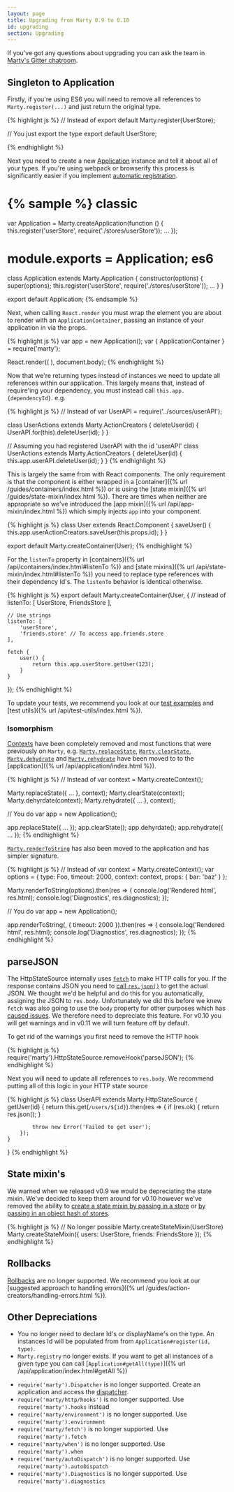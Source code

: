 ```yaml
---
layout: page
title: Upgrading from Marty 0.9 to 0.10
id: upgrading
section: Upgrading
---
```


If you've got any questions about upgrading you can ask the team in [Marty's Gitter chatroom](https://gitter.im/martyjs/marty).

<h2 id="singleton">Singleton to Application</h2>

Firstly, if you're using ES6 you will need to remove all references to ``Marty.register(...)`` and just return the original type.

{% highlight js %}
// Instead of
export default Marty.register(UserStore);

// You just export the type
export default UserStore;

{% endhighlight %}

Next you need to create a new <a href="{% url /guides/application/index.html %}">Application</a> instance and tell it about all of your types. If you're using webpack or browserify this process is significantly easier if you implement <a href="{% url /guides/application/automatic-registration.html %}">automatic registration</a>.

{% sample %}
classic
=======
var Application = Marty.createApplication(function () {
    this.register('userStore', require('./stores/userStore'));
    ...
});

module.exports = Application;
es6
===
class Application extends Marty.Application {
    constructor(options) {
        super(options);
        this.register('userStore', require('./stores/userStore'));
        ...
    }
}

export default Application;
{% endsample %}

Next, when calling `React.render` you must wrap the element you are about to render with an `ApplicationContainer`, passing an instance of your application in via the props.

{% highlight js %}
var app = new Application();
var { ApplicationContainer }  = require('marty');

React.render((
    <ApplicationContainer app={app}>
        <User id={123} />
    </ApplicationContainer>
), document.body);
{% endhighlight %}

Now that we're returning types instead of instances we need to update all references within our application. This largely means that, instead of require'ing your dependency, you must instead call `this.app.{dependencyId}`. e.g.

{% highlight js %}
// Instead of
var UserAPI = require('../sources/userAPI');

class UserActions extends Marty.ActionCreators {
    deleteUser(id) {
        UserAPI.for(this).deleteUser(id);
    }
}

// Assuming you had registered UserAPI with the id 'userAPI'
class UserActions extends Marty.ActionCreators {
    deleteUser(id) {
        this.app.userAPI.deleteUser(id);
    }
}
{% endhighlight %}

This is largely the same from with React components. The only requirement is that the component is either wrapped in a [container]({% url /guides/containers/index.html %}) or is using the [state mixin]({% url /guides/state-mixin/index.html %}). There are times when neither are appropriate so we've introduced the [app mixin]({% url /api/app-mixin/index.html %}) which simply injects `app` into your component.

{% highlight js %}
class User extends React.Component {
    saveUser() {
        this.app.userActionCreators.saveUser(this.props.id);
    }
}

export default Marty.createContainer(User);
{% endhighlight %}

For the `listenTo` property in [containers]({% url /api/containers/index.html#listenTo %}) and [state mixins]({% url /api/state-mixin/index.html#listenTo %}) you need to replace type references with their dependency Id's. The `listenTo` behavior is identical otherwise.

{% highlight js %}
export default Marty.createContainer(User, {
    // instead of
    listenTo: [
        UserStore,
        FriendsStore
    ],

    // Use strings
    listenTo: [
        'userStore',
        'friends.store' // To access app.friends.store
    ],

    fetch {
        user() {
            return this.app.userStore.getUser(123);
        }
    }
});
{% endhighlight %}

To update your tests, we recommend you look at our [test examples](https://github.com/martyjs/marty-test-examples) and [test utils]({% url /api/test-utils/index.html %}).

<h3 id="isomorphism">Isomorphism</h3>

[Contexts](http://martyjs.org/v/0.9.16/api/context/index.html) have been completely removed and most functions that were previously on `Marty`, e.g. [`Marty.replaceState`](http://martyjs.org/v/0.9.16/api/top-level-api/#replaceState), [`Marty.clearState`](http://martyjs.org/v/0.9.16/api/top-level-api/#clearState), [`Marty.dehydrate`](http://martyjs.org/v/0.9.16/api/top-level-api/#dehydrate) and [`Marty.rehydrate`](http://martyjs.org/v/0.9.16/api/top-level-api/#rehydrate)  have been moved to to the [application]({% url /api/application/index.html %}).

{% highlight js %}
// Instead of
var context = Marty.createContext();

Marty.replaceState({ ... }, context);
Marty.clearState(context);
Marty.dehyrdate(context);
Marty.rehydrate({ ... }, context);

// You do
var app = new Application();

app.replaceState({ ... });
app.clearState();
app.dehyrdate();
app.rehydrate({ ... });
{% endhighlight %}

[`Marty.renderToString`](http://martyjs.org/v/0.9.16/api/top-level-api/#renderToString) has also been moved to the application and has simpler signature.

{% highlight js %}
// Instead of
var context = Marty.createContext();
var options = {
  type: Foo,
  timeout: 2000,
  context: context,
  props: { bar: 'baz' }
};

Marty.renderToString(options).then(res => {
  console.log('Rendered html', res.html);
  console.log('Diagnostics', res.diagnostics);
});

// You do
var app = new Application();

app.renderToString(<Foo bar='baz' />, { timeout: 2000 }).then(res => {
  console.log('Rendered html', res.html);
  console.log('Diagnostics', res.diagnostics);
});
{% endhighlight %}

<h2 id="parseJSON">parseJSON</h2>

The HttpStateSource internally uses [`fetch`](https://fetch.spec.whatwg.org/) to make HTTP calls for you. If the response contains JSON you need to [call `res.json()`](https://github.com/github/fetch#json) to get the actual JSON. We thought we'd be helpful and do this for you automatically, assigning the JSON to `res.body`. Unfortunately we did this before we knew `fetch` was also going to use the `body` property for other purposes which has [caused issues](https://github.com/martyjs/marty/issues/268). We therefore need to depreciate this feature. For v0.10 you will get warnings and in v0.11 we will turn feature off by default.

To get rid of the warnings you first need to remove the HTTP hook

{% highlight js %}
require('marty').HttpStateSource.removeHook('parseJSON');
{% endhighlight %}

Next you will need to update all references to `res.body`. We recommend putting all of this logic in your HTTP state source

{% highlight js %}
class UserAPI extends Marty.HttpStateSource {
    getUser(id) {
        return this.get(`/users/${id}`).then(res => {
            if (res.ok) {
                return res.json();
            }

            throw new Error('Failed to get user');
        });
    }
}
{% endhighlight %}

<h2 id="state-mixin">State mixin's</h2>

We warned when we released v0.9 we would be depreciating the state mixin. We've decided to keep them around for v0.10 however we've removed the ability to [create a state mixin by passing in a store](http://martyjs.org/v/0.9.16/api/state-mixin/index.html#stores) or [by passing in an object hash of stores](http://martyjs.org/v/0.9.16/api/state-mixin/index.html#stores).

{% highlight js %}
// No longer possible
Marty.createStateMixin(UserStore)
Marty.createStateMixin({
    users: UserStore,
    friends: FriendsStore
});
{% endhighlight %}

<h2 id="rollbacks">Rollbacks</h2>

[Rollbacks](http://martyjs.org/v/0.9.16/api/stores/index.html#rollback) are no longer supported. We recommend you look at our [suggested approach to handling errors]({% url /guides/action-creators/handling-errors.html %}).

<h2 id="other">Other Depreciations</h2>

* You no longer need to declare Id's or displayName's on the type. An instances Id will be populated from from `Application#register(id, type)`.
* `Marty.registry` no longer exists. If you want to get all instances of a given type you can call [`Application#getAll(type)`]({% url /api/application/index.html#getAll %})
- `require('marty').Dispatcher` is no longer supported. Create an application and access the [dispatcher](http://martyjs.org/api/application/index.html#dispatcher).
- `require('marty/http/hooks')` is no longer supported. Use `require('marty').hooks` instead
- `require('marty/environment')` is no longer supported. Use `require('marty').environment`
- `require('marty/fetch')` is no longer supported. Use `require('marty').fetch`
- `require('marty/when')` is no longer supported. Use `require('marty').when`
- `require('marty/autoDispatch')` is no longer supported. Use `require('marty').autoDispatch`
- `require('marty').Diagnostics` is no longer supported. Use `require('marty').diagnostics`
